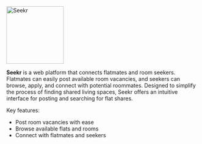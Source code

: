 <img width="150" alt="Seekr" src="https://github.com/user-attachments/assets/c5d9310d-7588-4a2a-a153-523d6939dbe1">

**Seekr** is a web platform that connects flatmates and room seekers. Flatmates can easily post available room vacancies, and seekers can browse, apply, and connect with potential roommates. Designed to simplify the process of finding shared living spaces, Seekr offers an intuitive interface for posting and searching for flat shares.

Key features:

- Post room vacancies with ease
- Browse available flats and rooms
- Connect with flatmates and seekers
